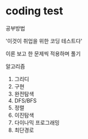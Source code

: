 # coding test

공부방법

'이것이 취업을 위한 코딩 테스트다'

이론 보고 한 문제씩 적용하며 풀기

알고리즘
1. 그리디
2. 구현
3. 완전탐색
4. DFS/BFS
5. 정렬
6. 이진탐색
7. 다이나믹 프로그래밍
8. 최단경로

